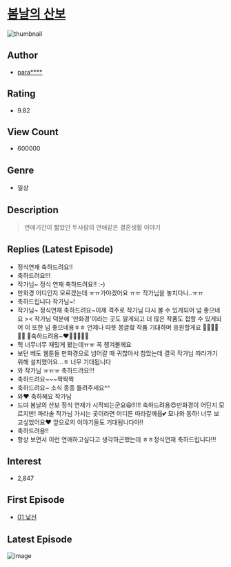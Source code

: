 # [봄날의 산보](https://comic.naver.com/bestChallenge/list?titleId=741611)
![thumbnail](https://image-comic.pstatic.net/user_contents_data/challenge_comic/2020/08/20/330516/thumbnail_202x1649894f666_38c6_4f3e_8641_aecf8e4eb953_00000275.JPEG)

## Author
- [para****](https://comic.naver.com/artistTitle?id=330516)

## Rating
- 9.82

## View Count
- 600000

## Genre
- 일상

## Description
> 연애기간이 짧았던 두사람의 연애같은 결혼생활 이야기

## Replies (Latest Episode)
- 정식연재 축하드려요!!
- 축하드려요!!!
- 작가님~ 정식 연재 축하드려요!! :-)
- 만화경 어디인지 모르겠는데 ㅠㅠ가야겠어요 ㅠㅠ 작가님을 놓치다니..ㅠㅠ
- 축하드립니다 작가님~!
- 작가님~ 정식연재 축하드려요~이제 격주로 작가님 다시 볼 수 있게되어 넘 좋으네요 >< 작가님 덕분에 '만화경'이라는 곳도 알게되고 더 많은 작품도 접할 수 있게되어 이 또한 넘 좋으네용ㅎㅎ 언제나 따뜻 몽글핰 작품 기대하며 응원할게요 👍🏻👍🏻👍🏻 🤗축하드려용~❤🎉🎉🎉🎉🎉
- 헉 너무너무 재밌게 봤는데ㅠㅠ 꼭 챙겨볼께요
- 보던 베도 웹툰들 만화경으로 넘어갈 때 귀찮아서 참았는데 결국 작가님 따라가기 위해 설치했어요...ㅎ 너무 기대됩니다
- 와 작가님 ㅠㅠㅠ 축하드려요!!!
- 축하드려요~~~짝짝짝
- 축하드려요~ 소식 종종 들려주세요^^
- 와❤️ 축하해요 작가님
- 드뎌 봄날의 산보 정식 연재가 시작되는군요😆!!!!! 축하드려용😍만화경이 어딘지 모르지만! 파라솔 작가님 가시는 곳이라면 어디든 따라갈께욥💕 모나와 동하! 너무 보고싶었어요❤ 앞으로의 이야기들도 기대됩니다아!!
- 축하드려용!!
- 항상 보면서 이런 연애하고싶다고 생각하곤했는데 ㅎㅎ정식연재 축하드립니다!!!

## Interest
- 2,847

## First Episode
- [01 낯선](https://comic.naver.com/bestChallenge/detail?titleId=741611&no=1)

## Latest Episode
![image](https://image-comic.pstatic.net/user_contents_data/challenge_comic/2021/02/06/330516/upload_4121131635124298548.jpeg)
